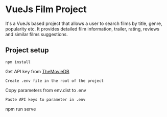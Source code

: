 # VueJs Film Project
It's a VueJs based project that allows a user to search films by title, genre, popularity etc. It provides detailed film information, trailer, rating, reviews and similar films suggestions.
## Project setup
```
npm install
```
Get API key from 
[TheMovieDB](https://developers.themoviedb.org/3/getting-started/introduction)
```
Create .env file in the root of the project
```
Copy parameters from env.dist to .env
```
Paste API keys to parameter in .env
```
npm run serve



